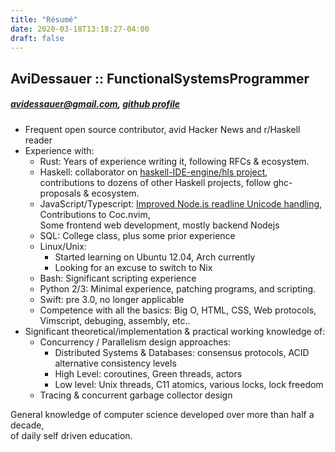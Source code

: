 ```yaml
---
title: "Résumé"
date: 2020-03-18T13:18:27-04:00
draft: false
---
```

## AviDessauer :: FunctionalSystemsProgrammer
##### [avidessauer@gmail.com](mailto:avidessauer@gmail.com), [github profile](https://github.com/Avi-D-coder)

- Frequent open source contributor, avid Hacker News and r/Haskell reader
- Experience with:
	+ Rust: Years of experience writing it, following RFCs & ecosystem.
	+ Haskell: collaborator on [haskell-IDE-engine/hls project](https://github.com/haskell/haskell-ide-engine),  
		contributions to dozens of other Haskell projects, follow ghc-proposals & ecosystem.
	+ JavaScript/Typescript: [Improved Node.js readline Unicode handling](https://github.com/nodejs/node/pull/25723),  
		Contributions to Coc.nvim,  
	  Some frontend web development, mostly backend Nodejs
	+ SQL: College class, plus some prior experience
	+ Linux/Unix:
		- Started learning on Ubuntu 12.04, Arch currently
		- Looking for an excuse to switch to Nix
	+ Bash: Significant scripting experience
	+ Python 2/3: Minimal experience, patching programs, and scripting.
	+ Swift: pre 3.0, no longer applicable
	+ Competence with all the basics: Big O, HTML, CSS, Web protocols, Vimscript, debuging, assembly, etc..
- Significant theoretical/implementation & practical working knowledge of:
	+ Concurrency / Parallelism design approaches:
		- Distributed Systems & Databases: consensus protocols, ACID alternative consistency levels
		- High Level: coroutines, Green threads, actors
		- Low level: Unix threads, C11 atomics, various locks, lock freedom
	+ Tracing & concurrent garbage collector design


General knowledge of computer science developed over more than half a decade,  
of daily self driven education.
